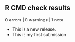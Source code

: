 ## R CMD check results

0 errors | 0 warnings | 1 note

* This is a new release.
* This is my first submission